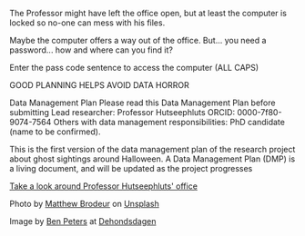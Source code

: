 The Professor might have left the office open, but at least the computer is
locked so no-one can mess with his files.

Maybe the computer offers a way out of the office. But... you need a
password... how and where can you find it?

Enter the pass code sentence to access the computer (ALL CAPS)

GOOD PLANNING HELPS AVOID DATA HORROR

Data Management Plan
Please read this Data Management Plan before submitting
Lead researcher: Professor Hutseephluts
ORCID: 0000-7f80-9074-7564
Others with data management responsibilities: PhD candidate (name to be confirmed).

This is the first version of the data management plan of the research project about ghost sightings around Halloween. A Data Management Plan (DMP) is a living document, and will be updated as the project progresses

[Take a look around Professor Hutseephluts' office](/the-office)


Photo by [Matthew Brodeur](https://www.google.com/url?q=https%3A%2F%2Funsplash.com%2F%40mrbrodeur%3Futm_source%3Dunsplash%26utm_medium%3Dreferral%26utm_content%3DcreditCopyText&sa=D&sntz=1&usg=AOvVaw3aSIOAhAxAWq25SwzHcAHt) on [Unsplash](https://www.google.com/url?q=https%3A%2F%2Funsplash.com%2F%40mrbrodeur%3Futm_source%3Dunsplash%26utm_medium%3Dreferral%26utm_content%3DcreditCopyText&sa=D&sntz=1&usg=AOvVaw3aSIOAhAxAWq25SwzHcAHt)

Image by [Ben Peters](http://www.google.com/url?q=http%3A%2F%2Fwww.dehondsdagen.nl%2Fwie%2F&sa=D&sntz=1&usg=AOvVaw3BpHtUbgVRAnB_0WHFeG4c) at [Dehondsdagen](http://www.google.com/url?q=http%3A%2F%2Fwww.dehondsdagen.nl%2F&sa=D&sntz=1&usg=AOvVaw0ncRaLpXiJYsLB9VzSBWAm)
